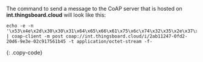 The command to send a message to the CoAP server that is hosted on **int.thingsboard.cloud** will look like this:

```shell
echo -e -n '\x53\x4e\x2d\x30\x30\x31\x64\x65\x66\x61\x75\x6c\x74\x32\x35\x2e\x37\x36\x39' | coap-client -m post coap://int.thingsboard.cloud/i/2ab11247-0fd2-20d6-9e3e-02c917561b45 -t application/octet-stream -f-
```
{: .copy-code}